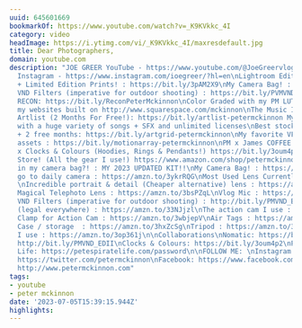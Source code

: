 ```yaml
---
uuid: 645601669
bookmarkOf: https://www.youtube.com/watch?v=_K9KVkkc_4I
category: video
headImage: https://i.ytimg.com/vi/_K9KVkkc_4I/maxresdefault.jpg
title: Dear Photographers,
domain: youtube.com
description: "JOE GREER YouTube - https://www.youtube.com/@JoeGreervlog\nJOE GREER
  Instagram - https://www.instagram.com/ioegreer/?hl=en\nLightroom Editing Presets
  + Limited Edition Prints! : https://bit.ly/3pAM2X9\nMy Camera Bag! : https://bit.ly/3OrFZz2\nPM
  VND Filters (imperative for outdoor shooting) : https://bit.ly/PVMVNDPeterMckinnon\nPM
  RECON: https://bit.ly/ReconPeterMckinnon\nColor Graded with my PM LUTS Pack : https://www.petermckinnon.com/luts\nALL
  my websites built on http://www.squarespace.com/mckinnon\nThe Music I use is from
  Artlist (2 Months For Free!): https://bit.ly/artlist-petermckinnon My favorite platform
  with a huge variety of songs + SFX and unlimited licenses\nBest stock footage around
  + 2 free months: https://bit.ly/artgrid-petermckinnon\nMy favorite VFX/Motion graphics
  assets : https://bit.ly/motionarray-petermckinnon\nPM x James COFFEE! : https://bit.ly/3oum4p2\nPM
  x Clocks & Colours (Hoodies, Rings & Pendants!) https://bit.ly/3oum4p2\n\nMy Amazon
  Store! (All the gear I use!) https://www.amazon.com/shop/petermckinnon\n\nWhat's
  in my camera bag?! : MY 2023 UPDATED KIT!!\nMy Camera Bag! : https://bit.ly/3OrFZz2\nMy
  go to daily camera : https://amzn.to/3ykrRQG\nMost Used Lens Currently : https://amzn.to/33OBc5g
  \nIncredible portrait & detail (Cheaper alternative) lens : https://amzn.to/3fnJ6rJ\nMy
  Magical Telephoto Lens : https://amzn.to/3bsPZqL\nVlog Mic : https://amzn.to/3bAiIdk\nPM
  VND Filters (imperative for outdoor shooting) : http://bit.ly/PMVND_EDII\nMy Drone
  (legal everywhere) : https://amzn.to/33NJjzl\nThe action cam I use : https://amzn.to/3uWcIDk\nJaw
  Clamp for Action Cam : https://amzn.to/3wbjepV\nAir Tags : https://amzn.to/3wdBy1w\nFilter
  Case / storage  : https://amzn.to/3hxZcSg\nTripod : https://amzn.to/3eTpXyX\nGimbal
  I use : https://amzn.to/3op361j\n\nCollaborations\nNomatic: https://bit.ly/3OrFZz2\nPolarPro:
  http://bit.ly/PMVND_EDII\nClocks & Colours: https://bit.ly/3oum4p2\nPete's Pirate
  Life: https://petespiratelife.com/password\n\nFOLLOW ME: \nInstagram: https://www.instagram.com/petermckinnon/\nTwitter:
  https://twitter.com/petermckinnon\nFacebook: https://www.facebook.com/petermckinno...\nWebsite:
  http://www.petermckinnon.com"
tags:
- youtube
- peter mckinnon
date: '2023-07-05T15:39:15.944Z'
highlights:
---
```



